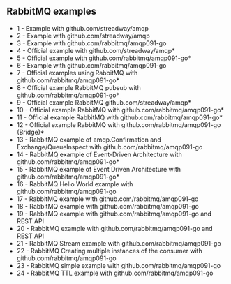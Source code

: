 ## RabbitMQ examples

- 1 - Example with github.com/streadway/amqp
- 2 - Example with github.com/streadway/amqp
- 3 - Example with github.com/rabbitmq/amqp091-go
- 4 - Official example with github.com/streadway/amqp\*
- 5 - Official example with github.com/rabbitmq/amqp091-go\*
- 6 - Example with github.com/rabbitmq/amqp091-go
- 7 - Official examples using RabbitMQ with github.com/rabbitmq/amqp091-go\*
- 8 - Official example RabbitMQ pubsub with github.com/rabbitmq/amqp091-go\*
- 9 - Official example RabbitMQ github.com/streadway/amqp\*
- 10 - Official example RabbitMQ with github.com/rabbitmq/amqp091-go\*
- 11 - Official example RabbitMQ with github.com/rabbitmq/amqp091-go\*
- 12 - Official example RabbitMQ with github.com/rabbitmq/amqp091-go (Bridge)\*
- 13 - RabbitMQ example of amqp.Confirmation and Exchange/QueueInspect with github.com/rabbitmq/amqp091-go
- 14 - RabbitMQ example of Event-Driven Architecture with github.com/rabbitmq/amqp091-go\*
- 15 - RabbitMQ example of Event Driven Architecture with github.com/rabbitmq/amqp091-go\*
- 16 - RabbitMQ Hello World example with github.com/rabbitmq/amqp091-go
- 17 - RabbitMQ example with github.com/rabbitmq/amqp091-go
- 18 - RabbitMQ example with github.com/rabbitmq/amqp091-go
- 19 - RabbitMQ example with github.com/rabbitmq/amqp091-go and REST API
- 20 - RabbitMQ example with github.com/rabbitmq/amqp091-go and REST API
- 21 - RabbitMQ Stream example with github.com/rabbitmq/amqp091-go
- 22 - RabbitMQ Creating multiple instances of the consumer with github.com/rabbitmq/amqp091-go
- 23 - RabbitMQ simple example with github.com/rabbitmq/amqp091-go
- 24 - RabbitMQ TTL example with github.com/rabbitmq/amqp091-go
